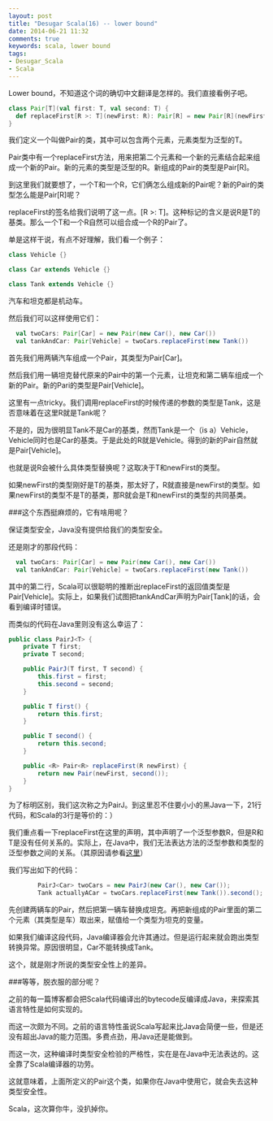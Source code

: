 ```yaml
---
layout: post
title: "Desugar Scala(16) -- lower bound"
date: 2014-06-21 11:32
comments: true
keywords: scala, lower bound
tags:
- Desugar_Scala
- Scala
---
```

Lower bound，不知道这个词的确切中文翻译是怎样的。我们直接看例子吧。

```scala
class Pair[T](val first: T, val second: T) {
  def replaceFirst[R >: T](newFirst: R): Pair[R] = new Pair[R](newFirst, second)
}
```

我们定义一个叫做Pair的类，其中可以包含两个元素，元素类型为泛型的T。

Pair类中有一个replaceFirst方法，用来把第二个元素和一个新的元素结合起来组成一个新的Pair。新的元素的类型是泛型的R。新组成的Pair的类型是Pair[R]。

到这里我们就要想了，一个T和一个R，它们俩怎么组成新的Pair呢？新的Pair的类型怎么能是Pair[R]呢？

replaceFirst的签名给我们说明了这一点。[R >: T]。这种标记的含义是说R是T的基类。那么一个T和一个R自然可以组合成一个R的Pair了。

单是这样干说，有点不好理解，我们看一个例子：

```scala
class Vehicle {}

class Car extends Vehicle {}

class Tank extends Vehicle {}
```

汽车和坦克都是机动车。

然后我们可以这样使用它们：

```scala
  val twoCars: Pair[Car] = new Pair(new Car(), new Car())
  val tankAndCar: Pair[Vehicle] = twoCars.replaceFirst(new Tank())
```

首先我们用两辆汽车组成一个Pair，其类型为Pair[Car]。

然后我们用一辆坦克替代原来的Pair中的第一个元素，让坦克和第二辆车组成一个新的Pair。新的Pari的类型是Pair[Vehicle]。

这里有一点tricky。我们调用replaceFirst的时候传递的参数的类型是Tank，这是否意味着在这里R就是Tank呢？

不是的，因为很明显Tank不是Car的基类，然而Tank是一个（is a）Vehicle，Vehicle同时也是Car的基类。于是此处的R就是Vehicle。得到的新的Pair自然就是Pair[Vehicle]。

也就是说R会被什么具体类型替换呢？这取决于T和newFirst的类型。

如果newFirst的类型刚好是T的基类，那太好了，R就直接是newFirst的类型。如果newFirst的类型不是T的基类，那R就会是T和newFirst的类型的共同基类。

###这个东西挺麻烦的，它有啥用呢？

保证类型安全，Java没有提供给我们的类型安全。

还是刚才的那段代码：

```scala
  val twoCars: Pair[Car] = new Pair(new Car(), new Car())
  val tankAndCar: Pair[Vehicle] = twoCars.replaceFirst(new Tank())
```

其中的第二行，Scala可以很聪明的推断出replaceFirst的返回值类型是Pair[Vehicle]。实际上，如果我们试图把tankAndCar声明为Pair[Tank]的话，会看到编译时错误。

而类似的代码在Java里则没有这么幸运了：

```java
public class PairJ<T> {
    private T first;
    private T second;

    public PairJ(T first, T second) {
        this.first = first;
        this.second = second;
    }

    public T first() {
        return this.first;
    }

    public T second() {
        return this.second;
    }

    public <R> Pair<R> replaceFirst(R newFirst) {
        return new Pair(newFirst, second());
    }
}
```

为了标明区别，我们这次称之为PairJ。到这里忍不住要小小的黑Java一下，21行代码，和Scala的3行是等价的：）

我们重点看一下replaceFirst在这里的声明，其中声明了一个泛型参数R，但是R和T是没有任何关系的。实际上，在Java中，我们无法表达方法的泛型参数和类型的泛型参数之间的关系。（其原因请参看[这里](http://www.angelikalanger.com/GenericsFAQ/FAQSections/TypeParameters.html#FAQ107)）

我们写出如下的代码：

```java
        PairJ<Car> twoCars = new PairJ(new Car(), new Car());
        Tank actuallyACar = twoCars.replaceFirst(new Tank()).second();
```

先创建两辆车的Pair，然后把第一辆车替换成坦克。再把新组成的Pair里面的第二个元素（其类型是车）取出来，赋值给一个类型为坦克的变量。

如果我们编译这段代码，Java编译器会允许其通过。但是运行起来就会跑出类型转换异常。原因很明显，Car不能转换成Tank。

这个，就是刚才所说的类型安全性上的差异。

###等等，脱衣服的部分呢？

之前的每一篇博客都会把Scala代码编译出的bytecode反编译成Java，来探索其语言特性是如何实现的。

而这一次颇为不同。之前的语言特性虽说Scala写起来比Java会简便一些，但是还没有超出Java的能力范围。多费点劲，用Java还是能做到。

而这一次，这种编译时类型安全检验的严格性，实在是在Java中无法表达的。这全靠了Scala编译器的功劳。

这就意味着，上面所定义的Pair这个类，如果你在Java中使用它，就会失去这种类型安全性。

Scala，这次算你牛，没扒掉你。
